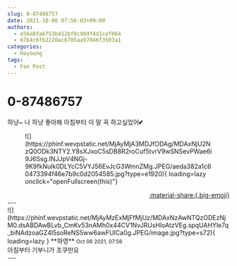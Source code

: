 ```yaml
---
slug: 0-87486757
date: 2021-10-06 07:56:03+09:00
authors:
  - e56a8fa6f53b412bf0c984f4d1cef064
  - 67b4c6fb2220ac6705aa97046f3503a1
categories:
  - Hayoung
tags:
  - Fan Post
---
```


# 0-87486757

<div class="post-container" markdown="1">
<div class="content-container md-sidebar__scrollwrap" markdown="1">

하냥~ 나 하냥 좋아해 아침부터 이 말 꼭 하고싶었어💕
<figure markdown="1">
![](https://phinf.wevpstatic.net/MjAyMjA3MDJfODAg/MDAxNjU2NzQ0ODk3NTY2.Y8sXJxoC5sDB8R2roCuf5tvrV9wSNSevPWae6i9J6Ssg.INJJpV4NGj-9K9fkNuIk0DLYcC5VYJ56EvJcG3WmnZMg.JPEG/aeda382a1c60473394f46e7b9c0d2054585.jpg?type=e1920){ loading=lazy onclick="openFullscreen(this)"}
</figure>


</div>
</div>

<div style="text-align: right;" markdown="1">
<a href="https://weverse.io/fromis9/fanpost/0-87486757" style="text-align: right;">:material-share:{.big-emoji}</a>
</div>
---

<div class="comments-container md-sidebar__scrollwrap" markdown="1">
<div class="comment" markdown="1">
<div class='id-container' markdown="1">
![](https://phinf.wevpstatic.net/MjAyMzExMjFfMjUz/MDAxNzAwNTQzODEzNjM0.dsABDAwBLvb_CmKv53nAMh0x44CV1NvJRUsHloAtzVEg.spqUAHYle7q_biNAdzoaGZ4l5soReNS5ww6awFUlCa0g.JPEG/image.jpg?type=s72){ loading=lazy }
**<span class="artist">하영</span>** <small>Oct 06 2021, 07:56</small><br>
</div>
<div class='comment-body' markdown="1">
아침부터 기부니가 조쿠만요
</div>
</div>
</div>
---
